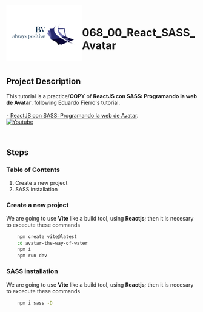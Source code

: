 <div>
	<div>
		<img src=https://raw.githubusercontent.com/Byron2016/00_forImages/main/images/Logo_01_00.png align=left alt=MyLogo width=200>
	</div>
	&nbsp;
	<div>
		<h1>068_00_React_SASS_Avatar</h1>
	</div>
</div>

&nbsp;

## Project Description

This tutorial is a practice/**COPY** of **ReactJS con SASS: Programando la web de Avatar**. following Eduardo Fierro's tutorial.</br> 
&nbsp;</br>
    - [ReactJS con SASS: Programando la web de Avatar](https://www.youtube.com/watch?v=NXNGW6AAyP4).</br>
	[![Youtube](https://img.shields.io/static/v1?label=&message=ver%20en%20youtube&color=FF0000&logo=youtube&logoColor=white&style=for-the-badge)](https://www.youtube.com/watch?v=NXNGW6AAyP4)</br>
	
&nbsp;
## Steps

### Table of Contents
1. Create a new project
2. SASS installation

### Create a new project
We are going to use **Vite** like a build tool, using **Reactjs**; then it is necesary to excecute these commands

```bash
	npm create vite@latest
	cd avatar-the-way-of-water
	npm i
	npm run dev
```

### SASS installation
We are going to use **Vite** like a build tool, using **Reactjs**; then it is necesary to excecute these commands

```bash
	npm i sass -D
```

